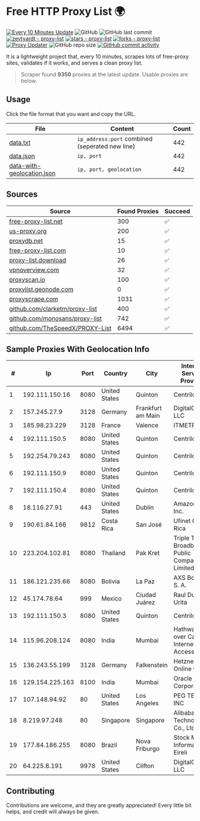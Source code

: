 
# Free HTTP Proxy List 🌍

[![Every 10 Minutes Update](https://github.com/mertguvencli/http-proxy-list/actions/workflows/main.yml/badge.svg?branch=main)](https://github.com/mertguvencli/http-proxy-list/actions/workflows/main.yml)
![GitHub](https://img.shields.io/github/license/mertguvencli/http-proxy-list)
![GitHub last commit](https://img.shields.io/github/last-commit/mertguvencli/http-proxy-list)
[![zevtyardt - proxy-list](https://img.shields.io/static/v1?label=zevtyardt&message=proxy-list&color=blue&logo=github)](https://github.com/zevtyardt/proxy-list "Go to GitHub repo")
[![stars - proxy-list](https://img.shields.io/github/stars/zevtyardt/proxy-list?style=social)](https://github.com/zevtyardt/proxy-list)
[![forks - proxy-list](https://img.shields.io/github/forks/zevtyardt/proxy-list?style=social)](https://github.com/zevtyardt/proxy-list)
[![Proxy Updater](https://github.com/zevtyardt/proxy-list/workflows/Proxy%20Updater/badge.svg)](https://github.com/zevtyardt/proxy-list/actions?query=workflow:"Proxy+Updater")
![GitHub repo size](https://img.shields.io/github/repo-size/zevtyardt/proxy-list)
[![GitHub commit activity](https://img.shields.io/github/commit-activity/m/zevtyardt/proxy-list?logo=commits)](https://github.com/zevtyardt/proxy-list/commits/main)

It is a lightweight project that, every 10 minutes, scrapes lots of free-proxy sites, validates if it works, and serves a clean proxy list.

> Scraper found **9350** proxies at the latest update. Usable proxies are below.

## Usage

Click the file format that you want and copy the URL.

|File|Content|Count|
|----|-------|-----|
|[data.txt](https://raw.githubusercontent.com/mertguvencli/http-proxy-list/main/proxy-list/data.txt)|`ip_address:port` combined (seperated new line)|442|
|[data.json](https://raw.githubusercontent.com/mertguvencli/http-proxy-list/main/proxy-list/data.json)|`ip, port`|442|
|[data-with-geolocation.json](https://raw.githubusercontent.com/mertguvencli/http-proxy-list/main/proxy-list/data-with-geolocation.json)|`ip, port, geolocation`|442|

## Sources

|Source|Found Proxies|Succeed|
|------|-------------|-------|
|[free-proxy-list.net](https://free-proxy-list.net)|300|✅|
|[us-proxy.org](https://www.us-proxy.org)|200|✅|
|[proxydb.net](http://proxydb.net)|15|✅|
|[free-proxy-list.com](https://free-proxy-list.com/?page=&port=&type%5B%5D=http&type%5B%5D=https&up_time=0&search=Search)|10|✅|
|[proxy-list.download](https://www.proxy-list.download/HTTP)|26|✅|
|[vpnoverview.com](https://vpnoverview.com/privacy/anonymous-browsing/free-proxy-servers)|32|✅|
|[proxyscan.io](https://www.proxyscan.io)|100|✅|
|[proxylist.geonode.com](https://proxylist.geonode.com/api/proxy-list?limit=300&page=1&sort_by=lastChecked&sort_type=desc&protocols=http,https)|0|✅|
|[proxyscrape.com](https://api.proxyscrape.com/v2/?request=displayproxies&protocol=http&timeout=10000&country=all&ssl=all&anonymity=all)|1031|✅|
|[github.com/clarketm/proxy-list](https://raw.githubusercontent.com/clarketm/proxy-list/master/proxy-list-raw.txt)|400|✅|
|[github.com/monosans/proxy-list](https://raw.githubusercontent.com/monosans/proxy-list/main/proxies/http.txt)|742|✅|
|[github.com/TheSpeedX/PROXY-List](https://raw.githubusercontent.com/TheSpeedX/PROXY-List/master/http.txt)|6494|✅|


## Sample Proxies With Geolocation Info

|#|Ip|Port|Country|City|Internet Service Provider|
|-|--|----|-------|----|-------------------------|
|1|192.111.150.16|8080|United States|Quinton|Centrilogic|
|2|157.245.27.9|3128|Germany|Frankfurt am Main|DigitalOcean, LLC|
|3|185.98.23.229|3128|France|Valence|ITMETRIX|
|4|192.111.150.5|8080|United States|Quinton|Centrilogic|
|5|192.254.79.243|8080|United States|Quinton|Centrilogic|
|6|192.111.150.9|8080|United States|Quinton|Centrilogic|
|7|192.111.150.4|8080|United States|Quinton|Centrilogic|
|8|18.116.27.91|443|United States|Dublin|Amazon.com, Inc.|
|9|190.61.84.166|9812|Costa Rica|San José|Ufinet Costa Rica|
|10|223.204.102.81|8080|Thailand|Pak Kret|Triple T Broadband Public Company Limited|
|11|186.121.235.66|8080|Bolivia|La Paz|AXS Bolivia S. A.|
|12|45.174.78.64|999|Mexico|Ciudad Juárez|Raul Duarte Urita|
|13|192.111.150.3|8080|United States|Quinton|Centrilogic|
|14|115.96.208.124|8080|India|Mumbai|Hathway IP over Cable Internet Access|
|15|136.243.55.199|3128|Germany|Falkenstein|Hetzner Online GmbH|
|16|129.154.225.163|8100|India|Mumbai|Oracle Corporation|
|17|107.148.94.92|80|United States|Los Angeles|PEG TECH INC|
|18|8.219.97.248|80|Singapore|Singapore|Alibaba (US) Technology Co., Ltd.|
|19|177.84.186.255|8080|Brazil|Nova Friburgo|Stock Midia Informatica Eireli|
|20|64.225.8.191|9978|United States|Clifton|DigitalOcean, LLC|



## Contributing

Contributions are welcome, and they are greatly appreciated! Every
little bit helps, and credit will always be given.

